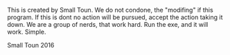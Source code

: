 This is created by Small Toun. We do not condone, the "modifing" if this program. If this is dont no action will be pursued, accept the action taking it down.
We are a group of nerds, that work hard. 
Run the exe, and it will work. Simple.




                
                
                
                
                
                
                
                
                
                
                
                
                
                
                
                
                
                
                
                
                
                
                
                
                
                
                
                
                
                
                
                
  Small Toun 2016
